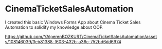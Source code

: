 # CinemaTicketSalesAutomation
I created this basic Windows Forms App about Cinema Ticket Sales Automation to solidify my knowledge about OOP.


https://github.com/YAlperenBOZKURT/CinemaTicketSalesAutomation/assets/108146039/3eb81388-f603-432b-a36c-752bd6dd6974

